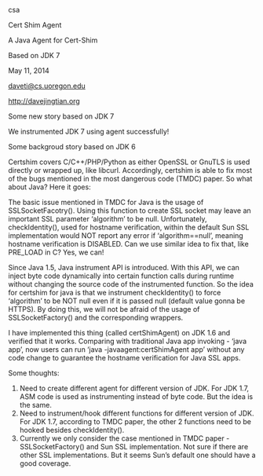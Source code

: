 csa

Cert Shim Agent

A Java Agent for Cert-Shim

Based on JDK 7

May 11, 2014

daveti@cs.uoregon.edu

http://davejingtian.org

Some new story based on JDK 7

We instrumented JDK 7 using agent successfully!

Some backgroud story based on JDK 6

Certshim covers C/C++/PHP/Python as either OpenSSL or GnuTLS is used directly or wrapped up, like libcurl. Accordingly, certshim is able to fix most of the bugs mentioned in the most dangerous code (TMDC) paper. So what about Java? Here it goes:

The basic issue mentioned in TMDC for Java is the usage of SSLSocketFacotry(). Using this function to create SSL socket may leave an important SSL parameter ‘algorithm’ to be null. Unfortunately, checkIdentity(), used for hostname verification, within the default Sun SSL implementation would NOT report any error if ‘algorithm==null’, meaning hostname verification is DISABLED. Can we use similar idea to fix that, like PRE_LOAD in C? Yes, we can!

Since Java 1.5, Java instrument API is introduced. With this API, we can inject byte code dynamically into certain function calls during runtime without changing the source code of the instrumented function. So the idea for certshim for java is that we instrument checkIdentity() to force ‘algorithm’ to be NOT null even if it is passed null (default value gonna be HTTPS). By doing this, we will not be afraid of the usage of SSLSocketFactory() and the corresponding wrappers.

I have implemented this thing (called certShimAgent) on JDK 1.6 and verified that it works. Comparing with traditional Java app invoking - ‘java app’, now users can run ‘java -javaagent:certShimAgent app’ without any code change to guarantee the hostname verification for Java SSL apps.

Some thoughts:
1. Need to create different agent for different version of JDK. For JDK 1.7, ASM code is used as instrumenting instead of byte code. But the idea is the same.
2. Need to instrument/hook different functions for different version of JDK. For JDK 1.7, according to TMDC paper, the other 2 functions need to be hooked besides checkIdentity().
3. Currently we only consider the case mentioned in TMDC paper - SSLSocketFactory() and Sun SSL implementation. Not sure if there are other SSL implementations. But it seems Sun’s default one should have a good coverage.

